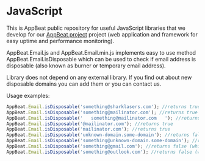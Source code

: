 # JavaScript
This is AppBeat public repository for useful JavaScript libraries that we develop for our [AppBeat project](https://appbeat.io) project (web application and framework for easy uptime and performance monitoring).

AppBeat.Email.js and AppBeat.Email.min.js implements easy to use method AppBeat.Email.isDisposable which can be used to check if email address is disposable (also known as burner or temporary email address).

Library does not depend on any external library. If you find out about new disposable domains you can add them or you can contact us.

Usage examples:

```js
AppBeat.Email.isDisposable('something@sharklasers.com'); //returns true
AppBeat.Email.isDisposable('something@mailinator.com'); //returns true
AppBeat.Email.isDisposable('   something@mailinator.com   '); //returns true
AppBeat.Email.isDisposable('@mailinator.com'); //returns true
AppBeat.Email.isDisposable('mailinator.com'); //returns true
AppBeat.Email.isDisposable('unknown-domain.some-domain'); //returns false
AppBeat.Email.isDisposable('something@unknown-domain.some-domain'); //returns false
AppBeat.Email.isDisposable('something@gmail.com'); //returns false (whitelisted)
AppBeat.Email.isDisposable('something@outlook.com'); //returns false (whitelisted)
```

